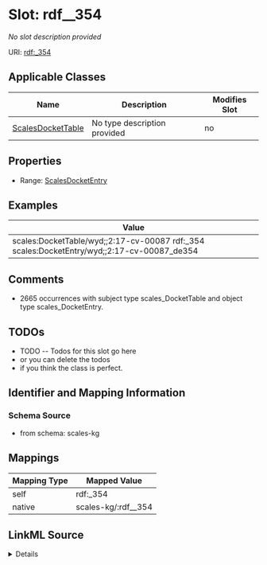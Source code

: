 

# Slot: rdf__354


_No slot description provided_





URI: [rdf:_354](http://www.w3.org/1999/02/22-rdf-syntax-ns#_354)



<!-- no inheritance hierarchy -->





## Applicable Classes

| Name | Description | Modifies Slot |
| --- | --- | --- |
| [ScalesDocketTable](../classes/ScalesDocketTable.md) | No type description provided |  no  |







## Properties

* Range: [ScalesDocketEntry](../classes/ScalesDocketEntry.md)






## Examples

| Value |
| --- |
| scales:DocketTable/wyd;;2:17-cv-00087 rdf:_354 scales:DocketEntry/wyd;;2:17-cv-00087_de354 |

## Comments

* 2665 occurrences with subject type scales_DocketTable and object type scales_DocketEntry.

## TODOs

* TODO -- Todos for this slot go here
* or you can delete the todos
* if you think the class is perfect.

## Identifier and Mapping Information







### Schema Source


* from schema: scales-kg




## Mappings

| Mapping Type | Mapped Value |
| ---  | ---  |
| self | rdf:_354 |
| native | scales-kg/:rdf__354 |




## LinkML Source

<details>
```yaml
name: rdf__354
description: No slot description provided
todos:
- TODO -- Todos for this slot go here
- or you can delete the todos
- if you think the class is perfect.
comments:
- 2665 occurrences with subject type scales_DocketTable and object type scales_DocketEntry.
examples:
- value: scales:DocketTable/wyd;;2:17-cv-00087 rdf:_354 scales:DocketEntry/wyd;;2:17-cv-00087_de354
from_schema: scales-kg
rank: 1000
slot_uri: rdf:_354
alias: rdf__354
domain_of:
- scales_DocketTable
range: scales_DocketEntry

```
</details>